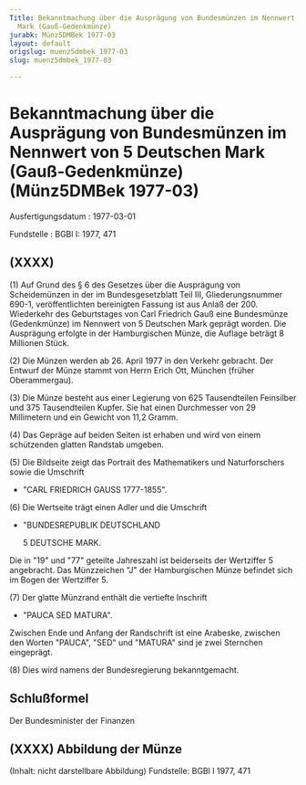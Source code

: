 ```yaml
---
Title: Bekanntmachung über die Ausprägung von Bundesmünzen im Nennwert von 5 Deutschen
  Mark (Gauß-Gedenkmünze)
jurabk: Münz5DMBek 1977-03
layout: default
origslug: muenz5dmbek_1977-03
slug: muenz5dmbek_1977-03

---
```


# Bekanntmachung über die Ausprägung von Bundesmünzen im Nennwert von 5 Deutschen Mark (Gauß-Gedenkmünze) (Münz5DMBek 1977-03)

Ausfertigungsdatum
:   1977-03-01

Fundstelle
:   BGBl I: 1977, 471



## (XXXX)

(1) Auf Grund des § 6 des Gesetzes über die Ausprägung von
Scheidemünzen in der im Bundesgesetzblatt Teil III, Gliederungsnummer
690-1, veröffentlichten bereinigten Fassung ist aus Anlaß der 200.
Wiederkehr des Geburtstages von Carl Friedrich Gauß eine Bundesmünze
(Gedenkmünze) im Nennwert von 5 Deutschen Mark geprägt worden. Die
Ausprägung erfolgte in der Hamburgischen Münze, die Auflage beträgt 8
Millionen Stück.

(2) Die Münzen werden ab 26. April 1977 in den Verkehr gebracht. Der
Entwurf der Münze stammt von Herrn Erich Ott, München (früher
Oberammergau).

(3) Die Münze besteht aus einer Legierung von 625 Tausendteilen
Feinsilber und 375 Tausendteilen Kupfer. Sie hat einen Durchmesser von
29 Millimetern und ein Gewicht von 11,2 Gramm.

(4) Das Gepräge auf beiden Seiten ist erhaben und wird von einem
schützenden glatten Randstab umgeben.

(5) Die Bildseite zeigt das Portrait des Mathematikers und
Naturforschers sowie die Umschrift

*   "CARL FRIEDRICH GAUSS 1777-1855".




(6) Die Wertseite trägt einen Adler und die Umschrift

*   "BUNDESREPUBLIK DEUTSCHLAND

    5 DEUTSCHE MARK.



Die in "19" und "77" geteilte Jahreszahl ist beiderseits der
Wertziffer 5 angebracht. Das Münzzeichen "J" der Hamburgischen Münze
befindet sich im Bogen der Wertziffer 5.

(7) Der glatte Münzrand enthält die vertiefte Inschrift

*   "PAUCA SED MATURA".



Zwischen Ende und Anfang der Randschrift ist eine Arabeske, zwischen
den Worten "PAUCA", "SED" und "MATURA" sind je zwei Sternchen
eingeprägt.

(8) Dies wird namens der Bundesregierung bekanntgemacht.


## Schlußformel

Der Bundesminister der Finanzen


## (XXXX) Abbildung der Münze

(Inhalt: nicht darstellbare Abbildung)
Fundstelle: BGBl I 1977, 471

